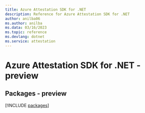 ```yaml
---
title: Azure Attestation SDK for .NET
description: Reference for Azure Attestation SDK for .NET
author: anilba06
ms.author: anilba
ms.data: 03/16/2023
ms.topic: reference
ms.devlang: dotnet
ms.service: attestation
---
```

# Azure Attestation SDK for .NET - preview
## Packages - preview
[!INCLUDE [packages](attestation-index.md)]